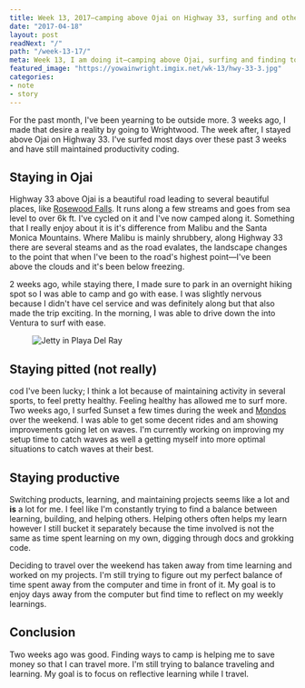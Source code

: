 ```yaml
---
title: Week 13, 2017—camping above Ojai on Highway 33, surfing and other things
date: "2017-04-18"
layout: post
readNext: "/"
path: "/week-13-17/"
meta: Week 13, I am doing it—camping above Ojai, surfing and finding to code.
featured_image: "https://yowainwright.imgix.net/wk-13/hwy-33-3.jpg"
categories:
- note
- story
---
```


For the past month, I've been yearning to be outside more. 3 weeks ago, I made that desire a reality by going to Wrightwood. The week after, I stayed above Ojai on Highway 33. I've surfed most days over these past 3 weeks and have still maintained productivity coding.

## Staying in Ojai

Highway 33 above Ojai is a beautiful road leading to several beautiful places, like [Rosewood Falls](https://www.hikespeak.com/trails/rose-valley-falls-padres/). It runs along a few streams and goes from sea level to over 6k ft. I've cycled on it and I've now camped along it. Something that I really enjoy about it is it's difference from Malibu and the Santa Monica Mountains. Where Malibu is mainly shrubbery, along Highway 33 there are several steams and as the road evalates, the landscape changes to the point that when I've been to the road's highest point—I've been above the clouds and it's been below freezing.

2 weeks ago, while staying there, I made sure to park in an overnight hiking spot so I was able to camp and go with ease. I was slightly nervous because I didn't have cel service and was definitely along but that also made the trip exciting. In the morning, I was able to drive down the into Ventura to surf with ease. 

<figure>
  <img src="https://yowainwright.imgix.net/wk-13/hwy-33.jpg?w=800&h=800&crop=focalpoint&auto=format" alt="Jetty in Playa Del Ray" />
</figure>

## Staying pitted (not really)
cod
I've been lucky; I think a lot because of maintaining activity in several sports, to feel pretty healthy. Feeling healthy has allowed me to surf more. Two weeks ago, I surfed Sunset a few times during the week and [Mondos](https://www.wannasurf.com/spot/North_America/USA/California/Ventura/Mondos/) over the weekend. I was able to get some decent rides and am showing improvements going let on waves. I'm currently working on improving my setup time to catch waves as well a getting myself into more optimal situations to catch waves at their best. 

## Staying productive

Switching products, learning, and maintaining projects seems like a lot and **is** a lot for me. I feel like I'm constantly trying to find a balance between learning, building, and helping others. Helping others often helps my learn however I still bucket it separately because the time involved is not the same as time spent learning on my own, digging through docs and grokking code. 

Deciding to travel over the weekend has taken away from time learning and worked on my projects. I'm still trying to figure out my perfect balance of time spent away from the computer and time in front of it. My goal is to enjoy days away from the computer but find time to reflect on my weekly learnings. 

## Conclusion

Two weeks ago was good. Finding ways to camp is helping me to save money so that I can travel more. I'm still trying to balance traveling and learning. My goal is to focus on reflective learning while I travel. 
